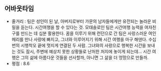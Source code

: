 ## 어바웃타임
- 줄거리 : 팀은 성인이 된 날, 아버지로부터 가문의 남자들에게만 유전되는 놀라운 비밀을 듣는다. 시간여행을 할 수 있다는 것. 모태솔로인 팀은 시간여행 능력을 여자친구를 만드는 데 십분 활용한다. 
꿈을 이루기 위해 런던으로 간 팀은 사랑스러운 여인 메리를 만나 사랑에 빠지고, 그녀와 이루어지기 위해 시간 여행을 마구 해댄다. 수십번의 시행착오 끝에 멋지게 연결된 두 사람. 그녀와의 사랑으로 행복한 시간을 보내는 것도 잠시, 주변에 예상치 못한 상황들로 난처한 처지에 놓이게 되는데...
시간 여행은 그의 삶에 아름다운 것들을 선사할까,
아니면 그 삶을 더 엉망으로 만들까.
- 평점 : 8.6